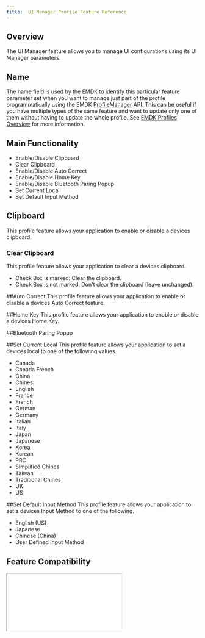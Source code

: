 ```yaml
---
title:  UI Manager Profile Feature Reference
---
```


## Overview

The UI Manager feature allows you to manage UI configurations using its UI Manager parameters. 

## Name
The name field is used by the EMDK to identify this particular feature parameter set when you want to manage just part of the profile programmatically using the EMDK [ProfileManager](/emdk-for-android/4-0/api/ProfileManager) API. This can be useful if you have multiple types of the same feature and want to update only one of them without having to update the whole profile. See [EMDK Profiles Overview](/emdk-for-android/4-0/guide/profiles/usingwizard) for more information.

## Main Functionality

* Enable/Disable Clipboard
* Clear Clipboard 
* Enable/Disable Auto Correct
* Enable/Disable Home Key
* Enable/Disable Bluetooth Paring Popup
* Set Current Local
* Set Default Input Method 


## Clipboard
This profile feature allows your application to enable or disable a devices clipboard.


### Clear Clipboard
This profile feature allows your application to clear a devices clipboard.

* Check Box is marked: Clear the clipboard.
* Check Box is not marked: Don't clear the clipboard (leave unchanged).

##Auto Correct
This profile feature allows your application to enable or disable a devices Auto Correct feature.

##Home Key
This profile feature allows your application to enable or disable a devices Home Key.

##Bluetooth Paring Popup








##Set Current Local
This profile feature allows your application to set a devices local to one of the following values.

  * Canada
  * Canada French
  * China 
  * Chines
  * English 
  * France
  * French
  * German
  * Germany
  * Italian
  * Italy
  * Japan
  * Japanese
  * Korea
  * Korean
  * PRC
  * Simplified Chines
  * Taiwan 
  * Traditional Chines
  * UK
  * US

##Set Default Input Method 
This profile feature allows your application to set a devices Input Method to one of the following.
  * English (US)
  * Japanese
  * Chinese (China)
  * User Defined Input Method


## Feature Compatibility
<iframe src="compare.html#mx=4.3&csp=UiMgr&os=All&embed=true"></iframe> 



